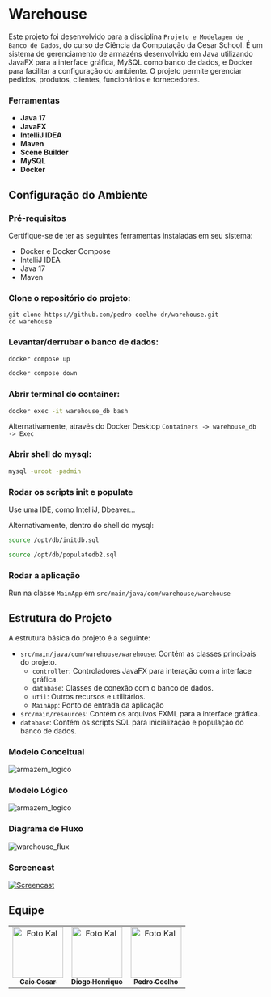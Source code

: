 
# Warehouse
Este projeto foi desenvolvido para a disciplina `Projeto e Modelagem de Banco de Dados`, do curso de Ciência da Computação da Cesar School. É um sistema de gerenciamento de armazéns desenvolvido em Java utilizando JavaFX para a interface gráfica, MySQL como banco de dados, e Docker para facilitar a configuração do ambiente. O projeto permite gerenciar pedidos, produtos, clientes, funcionários e fornecedores.

### Ferramentas
- **Java 17**
- **JavaFX**
- **IntelliJ IDEA**
- **Maven**
- **Scene Builder**
- **MySQL**
- **Docker**

## Configuração do Ambiente

### Pré-requisitos

Certifique-se de ter as seguintes ferramentas instaladas em seu sistema:

- Docker e Docker Compose
- IntelliJ IDEA
- Java 17
- Maven

### Clone o repositório do projeto:

    git clone https://github.com/pedro-coelho-dr/warehouse.git
    cd warehouse

### Levantar/derrubar o banco de dados:
```bash
docker compose up
```
```bash
docker compose down
```
### Abrir terminal do container:
```bash
docker exec -it warehouse_db bash
```
Alternativamente, através do Docker Desktop `Containers -> warehouse_db -> Exec`

### Abrir shell do mysql:
```bash
mysql -uroot -padmin
```

### Rodar os scripts init e populate

Use uma IDE, como IntelliJ, Dbeaver...

Alternativamente, dentro do shell do mysql:
```bash
source /opt/db/initdb.sql
```
```bash
source /opt/db/populatedb2.sql
```

### Rodar a aplicação
Run na classe `MainApp` em `src/main/java/com/warehouse/warehouse`

## Estrutura do Projeto

A estrutura básica do projeto é a seguinte:

- `src/main/java/com/warehouse/warehouse`: Contém as classes principais do projeto.
  - `controller`: Controladores JavaFX para interação com a interface gráfica.
  - `database`: Classes de conexão com o banco de dados.
  - `util`: Outros recursos e utilitários.
  - `MainApp`: Ponto de entrada da aplicação
- `src/main/resources`: Contém os arquivos FXML para a interface gráfica.
- `database`: Contém os scripts SQL para inicialização e população do banco de dados.

### Modelo Conceitual
![armazem_logico](https://github.com/pedro-coelho-dr/warehouse/assets/111138996/4a6b539f-f7eb-4ae1-88f1-bcd640b3e559)

### Modelo Lógico
![armazem_logico](https://github.com/pedro-coelho-dr/warehouse/assets/111138996/638d13d8-abf1-47b9-9a5f-f1382dfe83dc)

### Diagrama de Fluxo
![warehouse_flux](https://github.com/pedro-coelho-dr/warehouse/assets/111138996/b9791bdc-606c-4a5f-bd7c-2f3ceae17399)

### Screencast
[![Screencast](https://img.youtube.com/vi/ZzyJMsNny6M/0.jpg)](https://youtu.be/ZzyJMsNny6M)

## Equipe
<table>
  <tr>
    <td align="center">
      <a href="https://github.com/Kal-0">
        <img src="https://avatars.githubusercontent.com/u/106926790?s=400&u=d51d91a8d447afbb4a9d0be21d664b82d7091fc5&v=4" width="100px;" alt="Foto Kal"/><br>
        <sub>
          <b>Caio Cesar</b>
        </sub>
      </a>
    </td>
          <td align="center">
      <a href="https://github.com/DiogoHMC">
        <img src="https://avatars.githubusercontent.com/u/116087739?s=400&u=7b127b8ccdb42826d3ab422ea188bc3e0c6f5c23&v=4" width="100px;" alt="Foto Kal"/><br>
        <sub>
          <b>Diogo Henrique</b>
        </sub>
      </a>
    </td>
          <td align="center">
      <a href="https://github.com/pedro-coelho-dr">
        <img src="https://avatars.githubusercontent.com/u/111138996?v=4" width="100px;" alt="Foto Kal"/><br>
        <sub>
          <b>Pedro Coelho</b>
        </sub>
      </a>
    </td>
  </table>
